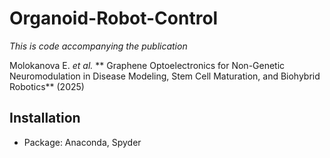 # Organoid-Robot-Control
*This is code accompanying the publication*

Molokanova E. _et al._ ** Graphene Optoelectronics for Non-Genetic Neuromodulation in Disease Modeling, Stem Cell Maturation, and Biohybrid Robotics** (2025)

## Installation

* Package: Anaconda, Spyder
